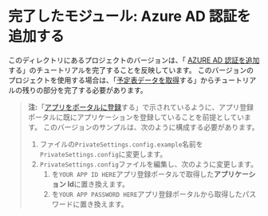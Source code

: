# <a name="completed-module-add-azure-ad-authentication"></a>完了したモジュール: Azure AD 認証を追加する

このディレクトリにあるプロジェクトのバージョンは、「 [AZURE AD 認証を追加](https://docs.microsoft.com/graph/training/aspnet-tutorial?tutorial-step=3)する」のチュートリアルを完了することを反映しています。 このバージョンのプロジェクトを使用する場合は、「[予定表データを取得](https://docs.microsoft.com/graph/training/aspnet-tutorial?tutorial-step=4)する」からチュートリアルの残りの部分を完了する必要があります。

> **注:**「[アプリをポータルに登録](https://docs.microsoft.com/graph/training/aspnet-tutorial?tutorial-step=2)する」で示されているように、アプリ登録ポータルに既にアプリケーションを登録していることを前提としています。 このバージョンのサンプルは、次のように構成する必要があります。
>
> 1. ファイルの`PrivateSettings.config.example`名前を`PrivateSettings.config`に変更します。
> 1. `PrivateSettings.config`ファイルを編集し、次のように変更します。
>     1. を`YOUR APP ID HERE`アプリ登録ポータルで取得した**アプリケーション Id**に置き換えます。
>     1. を`YOUR APP PASSWORD HERE`アプリ登録ポータルから取得したパスワードに置き換えます。